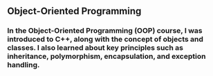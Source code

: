## Object-Oriented Programming
### In the Object-Oriented Programming (OOP) course, I was introduced to C++, along with the concept of objects and classes. I also learned about key principles such as inheritance, polymorphism, encapsulation, and exception handling. 
